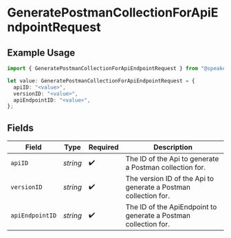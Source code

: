 # GeneratePostmanCollectionForApiEndpointRequest

## Example Usage

```typescript
import { GeneratePostmanCollectionForApiEndpointRequest } from "@speakeasy-api/speakeasy-client-sdk-typescript/sdk/models/operations";

let value: GeneratePostmanCollectionForApiEndpointRequest = {
  apiID: "<value>",
  versionID: "<value>",
  apiEndpointID: "<value>",
};
```

## Fields

| Field                                                           | Type                                                            | Required                                                        | Description                                                     |
| --------------------------------------------------------------- | --------------------------------------------------------------- | --------------------------------------------------------------- | --------------------------------------------------------------- |
| `apiID`                                                         | *string*                                                        | :heavy_check_mark:                                              | The ID of the Api to generate a Postman collection for.         |
| `versionID`                                                     | *string*                                                        | :heavy_check_mark:                                              | The version ID of the Api to generate a Postman collection for. |
| `apiEndpointID`                                                 | *string*                                                        | :heavy_check_mark:                                              | The ID of the ApiEndpoint to generate a Postman collection for. |